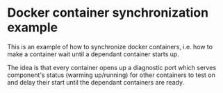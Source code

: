 # Docker container synchronization example

This is an example of how to synchronize docker containers, i.e. how to make a container wait until a dependant container starts up.

The idea is that every container opens up a diagnostic port which serves component's status (warming up/running) for other containers to test on and delay their start until the dependant containers are ready.
